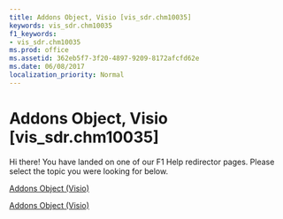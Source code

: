 ```yaml
---
title: Addons Object, Visio [vis_sdr.chm10035]
keywords: vis_sdr.chm10035
f1_keywords:
- vis_sdr.chm10035
ms.prod: office
ms.assetid: 362eb5f7-3f20-4897-9209-8172afcfd62e
ms.date: 06/08/2017
localization_priority: Normal
---
```



# Addons Object, Visio [vis_sdr.chm10035]

Hi there! You have landed on one of our F1 Help redirector pages. Please select the topic you were looking for below.

[Addons Object (Visio)](http://msdn.microsoft.com/library/5e4dd271-9eda-67ae-f90f-1a1a11f07bcd.aspx)

[Addons Object (Visio)](http://msdn.microsoft.com/library/c58bd4f5-20f6-6eae-d0d2-2ddb6a5a45e6%28Office.15%29.aspx)


